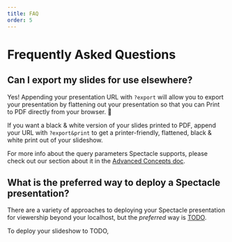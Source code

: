 ```yaml
---
title: FAQ
order: 5
---
```


<a main="frequently-asked-questions"></a>

# Frequently Asked Questions

<a main="faq-1"></a>

## Can I export my slides for use elsewhere?

Yes! Appending your presentation URL with `?export` will allow you to export your presentation by flattening out your presentation so that you can Print to PDF directly from your browser. 🎉

If you want a black & white version of your slides printed to PDF, append your URL with `?export&print` to get a printer-friendly, flattened, black & white print out of your slideshow.

For more info about the query parameters Spectacle supports, please check out our section about it in the [Advanced Concepts doc](./advanced-concepts.md/#query-parameters).

<a main="faq-2"></a>

## What is the preferred way to deploy a Spectacle presentation?

There are a variety of approaches to deploying your Spectacle presentation for viewership beyond your localhost, but the _preferred_ way is [TODO]().

To deploy your slideshow to TODO,
